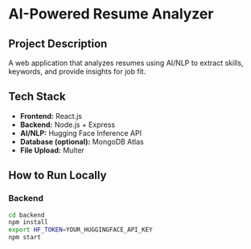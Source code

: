 # AI-Powered Resume Analyzer

## Project Description
A web application that analyzes resumes using AI/NLP to extract skills, keywords, and provide insights for job fit.

## Tech Stack
- **Frontend:** React.js
- **Backend:** Node.js + Express
- **AI/NLP:** Hugging Face Inference API
- **Database (optional):** MongoDB Atlas
- **File Upload:** Multer

## How to Run Locally

### Backend
```bash
cd backend
npm install
export HF_TOKEN=YOUR_HUGGINGFACE_API_KEY
npm start
